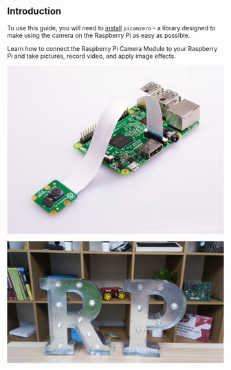 ## Introduction

To use this guide, you will need to [install](https://raspberrypifoundation.github.io/picamera-zero/install) `picamzero` - a library designed to make using the camera on the Raspberry Pi as easy as possible.

Learn how to connect the Raspberry Pi Camera Module to your Raspberry Pi and take pictures, record video, and apply image effects.

![Raspberry Pi with Camera Module attached](images/pi-camera-attached.jpg)

![Picture of the letters R and P, taken with the Raspberry Pi Camera Module](images/none.jpg)
